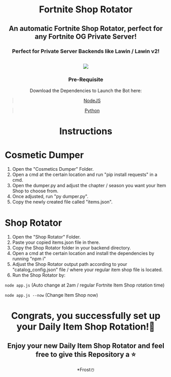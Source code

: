 <div align="center">

# Fortnite Shop Rotator

## An automatic Fortnite Shop Rotator, perfect for any Fortnite OG Private Server!

### Perfect for Private Server Backends like Lawin / Lawin v2!

<h2> <img src="https://media.discordapp.net/attachments/985937156692381766/1128475259058790521/image.png"> </h2>
  
  ### Pre-Requisite
  Download the Dependencies to Launch the Bot here:
> [NodeJS](https://nodejs.org/dist/v19.0.1/node-v19.0.1-x64.msi)

> [Python](https://www.python.org/ftp/python/3.11.4/python-3.11.4-amd64.exe)
  
   # Instructions
  
</div>

# Cosmetic Dumper
    
  1. Open the "Cosmetics Dumper" Folder.
  2. Open a cmd at the certain location and run "pip install requests" in a cmd.
  3. Open the dumper.py and adjust the chapter / season you want your Item Shop to choose from.
  4. Once adjusted, run "py dumper.py".
  5. Copy the newly created file called "items.json".

# Shop Rotator
    
  1. Open the "Shop Rotator" Folder.
  2. Paste your copied items.json file in there.
  3. Copy the Shop Rotator folder in your backend directory.
  4. Open a cmd at the certain location and install the dependencies by running "npm i"
  5. Adjust the Shop Rotator output path according to your "catalog_config.json" file / where your regular item shop file is located.
  6. Run the Shop Rotator by:

  ``node app.js`` (Auto change at 2am / regular Fortnite Item Shop rotation time)
  
  ``node app.js --now`` (Change Item Shop now)
  
  <div align="center">
  
  # Congrats, you successfully set up your Daily Item Shop Rotation!🎉
  
 ## Enjoy your new **Daily Item Shop Rotator** and feel free to give this Repository a ⭐

*Frost☃️
